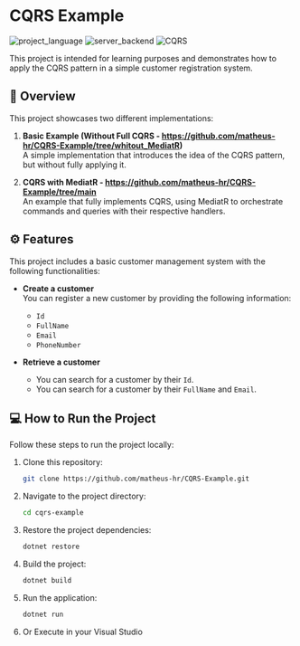 # CQRS Example

![project_language](https://img.shields.io/badge/language-C%23-green)
![server_backend](https://img.shields.io/badge/backend%2Fserver-.NET%20-blue)
![CQRS](https://img.shields.io/badge/Pattern-CQRS-blueviolet)

This project is intended for learning purposes and demonstrates how to apply the CQRS pattern in a simple customer registration system.

## 🚀 Overview

This project showcases two different implementations:

1. **Basic Example (Without Full CQRS -  https://github.com/matheus-hr/CQRS-Example/tree/whitout_MediatR)**  
   A simple implementation that introduces the idea of the CQRS pattern, but without fully applying it.

2. **CQRS with MediatR - https://github.com/matheus-hr/CQRS-Example/tree/main**  
   An example that fully implements CQRS, using MediatR to orchestrate commands and queries with their respective handlers.

## ⚙️ Features

This project includes a basic customer management system with the following functionalities:

- **Create a customer**  
  You can register a new customer by providing the following information:
  - `Id`
  - `FullName`
  - `Email`
  - `PhoneNumber`

- **Retrieve a customer**  
  - You can search for a customer by their `Id`.
  - You can search for a customer by their `FullName` and  `Email`.

## 💻 How to Run the Project

Follow these steps to run the project locally:

1. Clone this repository:
   ```bash
   git clone https://github.com/matheus-hr/CQRS-Example.git

2. Navigate to the project directory:
   ```bash
   cd cqrs-example

3. Restore the project dependencies:
   ```bash
   dotnet restore

4. Build the project:
   ```bash
   dotnet build

5. Run the application:
   ```bash
   dotnet run
   
6. Or Execute in your Visual Studio
